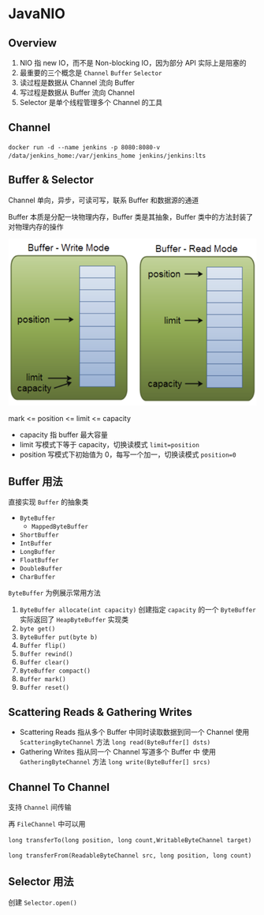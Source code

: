 # JavaNIO

## Overview

1. NIO 指 new IO，而不是 Non-blocking IO，因为部分 API 实际上是阻塞的
2. 最重要的三个概念是 `Channel`   `Buffer`  `Selector`
3. 读过程是数据从 Channel 流向 Buffer
4. 写过程是数据从 Buffer 流向 Channel
5. Selector 是单个线程管理多个 Channel 的工具

## Channel

`docker run -d --name jenkins -p 8080:8080-v /data/jenkins_home:/var/jenkins_home jenkins/jenkins:lts`

## Buffer & Selector

Channel 单向，异步，可读可写，联系 Buffer 和数据源的通道

Buffer 本质是分配一块物理内存，Buffer 类是其抽象，Buffer 类中的方法封装了对物理内存的操作

![](https://raw.githubusercontent.com/OddShadow/images/main/rick-demo/202307261825778.png)

mark <= position <= limit <= capacity

- capacity 指 buffer 最大容量
- limit 写模式下等于 capacity，切换读模式 `limit=position`
- position 写模式下初始值为 0，每写一个加一，切换读模式 `position=0`

## Buffer 用法

直接实现 `Buffer` 的抽象类

- `ByteBuffer`
  - `MappedByteBuffer`
- `ShortBuffer`
- `IntBuffer`
- `LongBuffer`
- `FloatBuffer`
- `DoubleBuffer`
- `CharBuffer`

`ByteBuffer` 为例展示常用方法

1. `ByteBuffer allocate(int capacity)` 创建指定 `capacity` 的一个 `ByteBuffer` 实际返回了 `HeapByteBuffer` 实现类
2. `byte get()`
3. `ByteBuffer put(byte b)`
4. `Buffer flip()`
5. `Buffer rewind()`
6. `Buffer clear()`
7. `ByteBuffer compact()`
8. `Buffer mark()`
9. `Buffer reset()`

## Scattering Reads & Gathering Writes

- Scattering Reads 指从多个 Buffer 中同时读取数据到同一个 Channel
  使用 `ScatteringByteChannel` 方法 `long read(ByteBuffer[] dsts)`
- Gathering Writes 指从同一个 Channel 写道多个 Buffer 中
  使用 `GatheringByteChannel` 方法 `long write(ByteBuffer[] srcs)`

## Channel To Channel

支持 `Channel` 间传输

再 `FileChannel` 中可以用

`long transferTo(long position, long count,WritableByteChannel target)`

`long transferFrom(ReadableByteChannel src, long position, long count)`

## Selector 用法

创建 `Selector.open()`